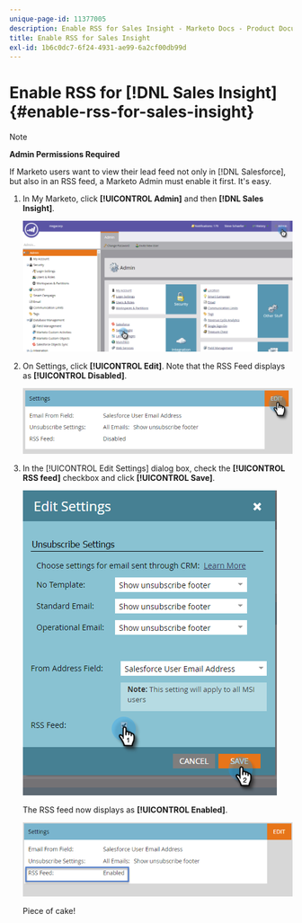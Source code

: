 ```yaml
---
unique-page-id: 11377005
description: Enable RSS for Sales Insight - Marketo Docs - Product Documentation
title: Enable RSS for Sales Insight
exl-id: 1b6c0dc7-6f24-4931-ae99-6a2cf00db99d
---
```

# Enable RSS for [!DNL Sales Insight] {#enable-rss-for-sales-insight}

>[!NOTE]
>
>**Admin Permissions Required**

If Marketo users want to view their lead feed not only in [!DNL Salesforce], but also in an RSS feed, a Marketo Admin must enable it first. It's easy.

1. In My Marketo, click **[!UICONTROL Admin]** and then **[!DNL Sales Insight]**.

   ![](assets/set-up-rss-1-hands.png)

1. On Settings, click **[!UICONTROL Edit]**. Note that the RSS Feed displays as **[!UICONTROL Disabled]**.

   ![](assets/rss-settings-tab.png)

1. In the [!UICONTROL Edit Settings] dialog box, check the **[!UICONTROL RSS feed]** checkbox and click **[!UICONTROL Save]**.

   ![](assets/rss-edit-settings-2-hands.png)

   The RSS feed now displays as **[!UICONTROL Enabled]**.

   ![](assets/rss-final-box.png)

   Piece of cake!
